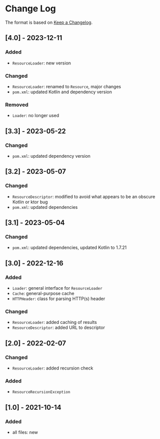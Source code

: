 # Change Log

The format is based on [Keep a Changelog](http://keepachangelog.com/).

## [4.0] - 2023-12-11
### Added
- `ResourceLoader`: new version
### Changed
- `ResourceLoader`: renamed to `Resource`, major changes
- `pom.xml`: updated Kotlin and dependency version
### Removed
- `Loader`: no longer used

## [3.3] - 2023-05-22
### Changed
- `pom.xml`: updated dependency version

## [3.2] - 2023-05-07
### Changed
- `ResourceDescriptor`: modified to avoid what appears to be an obscure Kotlin or ktor bug
- `pom.xml`: updated dependencies

## [3.1] - 2023-05-04
### Changed
- `pom.xml`: updated dependencies, updated Kotlin to 1.7.21

## [3.0] - 2022-12-16
### Added
- `Loader`: general interface for `ResourceLoader`
- `Cache`: general-purpose cache
- `HTTPHeader`: class for parsing HTTP(s) header
### Changed
- `ResourceLoader`: added caching of results
- `ResourceDescriptor`: added URL to descriptor

## [2.0] - 2022-02-07
### Changed
- `ResourceLoader`: added recursion check
### Added
- `ResourceRecursionException`

## [1.0] - 2021-10-14
### Added
- all files: new
